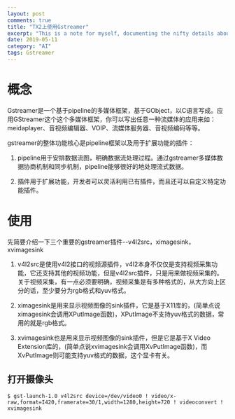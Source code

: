 ```yaml
---
layout: post
comments: true
title: "TX2上使用Gstreamer"
excerpt: "This is a note for myself, documenting the nifty details about how to use Gstreamer tools."
date: 2019-05-11
category: "AI"
tags: Gstreamer
---
```

# 概念
Gstreamer是一个基于pipeline的多媒体框架，基于GObject，以C语言写成。应用GStreamer这个这个多媒体框架，你可以写出任意一种流媒体的应用来如：meidaplayer、音视频编辑器、VOIP、流媒体服务器、音视频编码等等。

gstreamer的整体功能核心是pipeline框架以及用于扩展功能的插件：

1. pipeline用于安排数据流图，明确数据流处理过程。通过gstreamer多媒体数据协商机制和同步机制，pipeline能够很好的地处理流式数据。

2. 插件用于扩展功能，开发者可以灵活利用已有插件，而且还可以自定义特定功能插件。

# 使用

先简要介绍一下三个重要的gstreamer插件--v4l2src，ximagesink，xvimagesink

1. v4l2src是使用v4l2接口的视频源插件，v4l2本身不仅仅是支持视频采集功能，它还支持其他的视频功能，但是v4l2src插件，只是用来做视频采集的。关于视频采集，有一点必须要明确，视频采集是有多种格式的，从大方向上区分的话，至少要分为rgb格式和yuv格式。

2. ximagesink是用来显示视频图像的sink插件，它是基于X11库的，(简单点说ximagesink会调用XPutImage函数)，XPutImage不支持yuv格式的数据，常用的就是rgb格式。

3. xvimagesink也是用来显示视频图像的sink插件，但是它是基于X Video Extension库的，(简单点说xvimagesink会调用XvPutImage函数)，而XvPutImage则可能支持yuv格式的数据，这个显卡有关。

## 打开摄像头
```
$ gst-launch-1.0 v4l2src device=/dev/video0 ! video/x-raw,format=I420,framerate=30/1,width=1280,height=720 ! videoconvert ! xvimagesink
```

